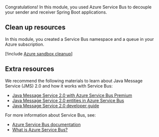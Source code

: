 Congratulations! In this module, you used Azure Service Bus to decouple your sender and receiver Spring Boot applications.

## Clean up resources
In this module, you created a Service Bus namespace and a queue in your Azure subscription. 

[!include [Azure sandbox cleanup](../../../includes/azure-sandbox-cleanup.md)]


## Extra resources

We recommend the following materials to learn about Java Message Service (JMS) 2.0 and how it works with Service Bus:

* [Java Message Service 2.0 with Azure Service Bus Premium](/azure/service-bus-messaging/how-to-use-java-message-service-20)
* [Java Message Service 2.0 entities in Azure Service Bus](/azure/service-bus-messaging/java-message-service-20-entities)
* [Java Message Service 2.0 developer guide](/azure/service-bus-messaging/jms-developer-guide?tabs=JMS-20)

For more information about Service Bus, see:

* [Azure Service Bus documentation](/azure/service-bus-messaging/)
* [What is Azure Service Bus?](/azure/service-bus-messaging/service-bus-messaging-overview)